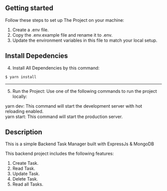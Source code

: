 ## Getting started

Follow these steps to set up The Project on your machine:

1. Create a .env file.<br />
2. Copy the .env.example file and rename it to .env.<br />
3. Update the environment variables in this file to match your local setup.

## Install Depedencies

4. Install All Dependencies by this command:

```sh
$ yarn install
```

---

5. Run the Project: Use one of the following commands to run the project locally:

yarn dev: This command will start the development server with hot reloading enabled.<br />
yarn start: This command will start the production server.<br />

## Description

This is a simple Backend Task Manager built with ExpressJs & MongoDB<br />

This backend project includes the following features:<br />

1. Create Task. <br />
2. Read Task. <br />
3. Update Task.<br />
4. Delete Task.<br />
5. Read all Tasks.<br />
